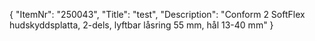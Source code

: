 {
  "ItemNr": "250043",
  "Title": "test",
  "Description": "Conform 2 SoftFlex hudskyddsplatta, 2-dels, lyftbar låsring 55 mm, hål 13-40 mm"
}